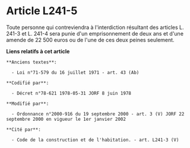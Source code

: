 # Article L241-5

Toute personne qui contreviendra à l'interdiction résultant des articles L. 241-3 et L. 241-4 sera punie d'un emprisonnement
de deux ans et d'une amende de 22 500 euros ou de l'une de ces deux peines seulement.

**Liens relatifs à cet article**

	**Anciens textes**:

	  - Loi n°71-579 du 16 juillet 1971 - art. 43 (Ab)

	**Codifié par**:

	  - Décret n°78-621 1978-05-31 JORF 8 juin 1978

	**Modifié par**:

	  - Ordonnance n°2000-916 du 19 septembre 2000 - art. 3 (V) JORF 22 septembre 2000 en vigueur le 1er janvier 2002

	**Cité par**:

	  - Code de la construction et de l'habitation. - art. L241-3 (V)
